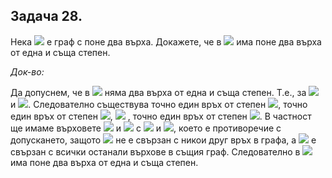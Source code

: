 ## Задача 28.

Нека <img src="https://latex.codecogs.com/svg.latex?\Large&space;G(V,E)"> е граф с поне два върха. Докажете, че в <img src="https://latex.codecogs.com/svg.latex?\Large&space;G"> има поне два върха от една и съща степен.

*Док-во:*

Да допуснем, че в <img src="https://latex.codecogs.com/svg.latex?\Large&space;G"> няма два върха от една и съща степен. Т.е., за <img src="https://latex.codecogs.com/svg.latex?\Large&space;\forall{u_i}"> и <img src="https://latex.codecogs.com/svg.latex?\Large&space;u_j{\;}i\neq{j}:{\;}deg(u_i)\neq{deg(u_j)}">. Следователно съществува точно един връх от степен <img src="https://latex.codecogs.com/svg.latex?\Large&space;0">, точно един връх от степен <img src="https://latex.codecogs.com/svg.latex?\Large&space;1">, <img src="https://latex.codecogs.com/svg.latex?\Large&space;\cdots"> , точно един връх от степен <img src="https://latex.codecogs.com/svg.latex?\Large&space;n-1">. В частност ще имаме върховете <img src="https://latex.codecogs.com/svg.latex?\Large&space;u_i"> и <img src="https://latex.codecogs.com/svg.latex?\Large&space;u_j"> с <img src="https://latex.codecogs.com/svg.latex?\Large&space;deg(u_i)=0"> и <img src="https://latex.codecogs.com/svg.latex?\Large&space;deg(u_j)=n-1">, което е противоречие с допускането, защото <img src="https://latex.codecogs.com/svg.latex?\Large&space;u_i"> не е свързан с никои друг връх в графа, а <img src="https://latex.codecogs.com/svg.latex?\Large&space;u_j"> е свързан с всички останали върхове в същия граф. Следователно в <img src="https://latex.codecogs.com/svg.latex?\Large&space;G"> има поне два върха от една и съща степен.
